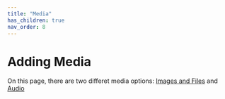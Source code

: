 ```yaml
---
title: "Media"
has_children: true
nav_order: 8
---
```

# Adding Media

On this page, there are two differet media options: [Images and Files](images-and-files/images-and-files.md) and [Audio](audio/audio.md)